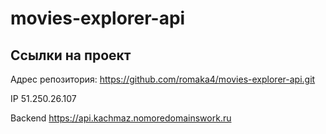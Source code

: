 # movies-explorer-api

## Ссылки на проект
Адрес репозитория: https://github.com/romaka4/movies-explorer-api.git

IP 51.250.26.107

Backend https://api.kachmaz.nomoredomainswork.ru
